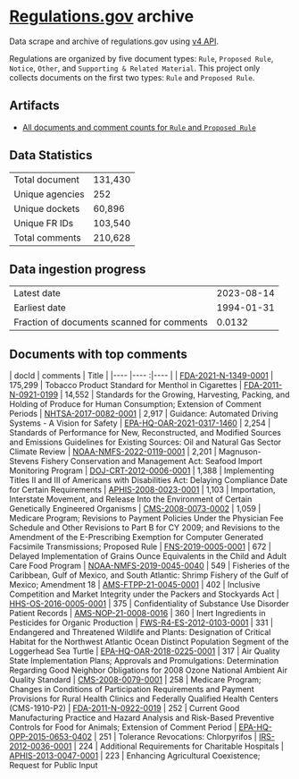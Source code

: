# [Regulations.gov](https://www.regulations.gov/) archive

Data scrape and archive of regulations.gov using [v4 API](https://open.gsa.gov/api/regulationsgov/).

Regulations are organized by five document types: `Rule`, `Proposed Rule`, `Notice`, `Other`, and `Supporting & Related Material`. This project only collects documents on the first two types: `Rule` and `Proposed Rule`.

## Artifacts

+ [All documents and comment counts for `Rule` and `Proposed Rule`](artifacts/LISTING_rules_and_posted_rules.csv)


## Data Statistics
|     |     |
|---- |---- |
| Total document | 131,430    |
| Unique agencies| 252    |
| Unique dockets | 60,896   |
| Unique FR IDs  | 103,540      |
| Total comments | 210,628  |

## Data ingestion progress
|     |     |
|---- |---- |
| Latest date   | 2023-08-14 |
| Earliest date | 1994-01-31    |
| Fraction of documents scanned for comments  | 0.0132 |

## Documents with top comments
| docId | comments | Title |
|---- |---- :|---- |
| [FDA-2021-N-1349-0001](https://www.regulations.gov/document/FDA-2021-N-1349-0001) | 175,299 | Tobacco Product Standard for Menthol in Cigarettes
| [FDA-2011-N-0921-0199](https://www.regulations.gov/document/FDA-2011-N-0921-0199) | 14,552 | Standards for the Growing, Harvesting, Packing, and Holding of Produce for Human Consumption; Extension of Comment Periods
| [NHTSA-2017-0082-0001](https://www.regulations.gov/document/NHTSA-2017-0082-0001) | 2,917 | Guidance: Automated Driving Systems - A Vision for Safety
| [EPA-HQ-OAR-2021-0317-1460](https://www.regulations.gov/document/EPA-HQ-OAR-2021-0317-1460) | 2,254 | Standards of Performance for New, Reconstructed, and Modified Sources and Emissions Guidelines for Existing Sources: Oil and Natural Gas Sector Climate Review
| [NOAA-NMFS-2022-0119-0001](https://www.regulations.gov/document/NOAA-NMFS-2022-0119-0001) | 2,201 | Magnuson-Stevens Fishery Conservation and Management Act: Seafood Import Monitoring Program
| [DOJ-CRT-2012-0006-0001](https://www.regulations.gov/document/DOJ-CRT-2012-0006-0001) | 1,388 | Implementing Titles II and III of Americans with Disabilities Act: Delaying Compliance Date for Certain Requirements
| [APHIS-2008-0023-0001](https://www.regulations.gov/document/APHIS-2008-0023-0001) | 1,103 | Importation, Interstate Movement, and Release Into the Environment of Certain Genetically Engineered Organisms
| [CMS-2008-0073-0002](https://www.regulations.gov/document/CMS-2008-0073-0002) | 1,059 | Medicare Program; Revisions to Payment Policies Under the Physician Fee Schedule and Other Revisions to Part B for CY 2009; and Revisions to the Amendment of the E-Prescribing Exemption for Computer Generated Facsimile Transmissions; Proposed Rule
| [FNS-2019-0005-0001](https://www.regulations.gov/document/FNS-2019-0005-0001) | 672 | Delayed Implementation of Grains Ounce Equivalents in the Child and Adult Care Food Program
| [NOAA-NMFS-2019-0045-0040](https://www.regulations.gov/document/NOAA-NMFS-2019-0045-0040) | 549 | Fisheries of the Caribbean, Gulf of Mexico, and South Atlantic: Shrimp Fishery of the Gulf of Mexico; Amendment 18
| [AMS-FTPP-21-0045-0001](https://www.regulations.gov/document/AMS-FTPP-21-0045-0001) | 402 | Inclusive Competition and Market Integrity under the Packers and Stockyards Act
| [HHS-OS-2016-0005-0001](https://www.regulations.gov/document/HHS-OS-2016-0005-0001) | 375 | Confidentiality of Substance Use Disorder Patient Records
| [AMS-NOP-21-0008-0016](https://www.regulations.gov/document/AMS-NOP-21-0008-0016) | 360 | Inert Ingredients in Pesticides for Organic Production
| [FWS-R4-ES-2012-0103-0001](https://www.regulations.gov/document/FWS-R4-ES-2012-0103-0001) | 331 | Endangered and Threatened Wildlife and Plants: Designation of Critical Habitat for the Northwest Atlantic Ocean Distinct Population Segment of the Loggerhead Sea Turtle
| [EPA-HQ-OAR-2018-0225-0001](https://www.regulations.gov/document/EPA-HQ-OAR-2018-0225-0001) | 317 | Air Quality State Implementation Plans; Approvals and Promulgations: Determination Regarding Good Neighbor Obligations for 2008 Ozone National Ambient Air Quality Standard
| [CMS-2008-0079-0001](https://www.regulations.gov/document/CMS-2008-0079-0001) | 258 | Medicare Program; Changes in Conditions of Participation Requirements and Payment Provisions for Rural Health Clinics and Federally Qualified Health Centers (CMS-1910-P2)
| [FDA-2011-N-0922-0019](https://www.regulations.gov/document/FDA-2011-N-0922-0019) | 252 | Current Good Manufacturing Practice and Hazard Analysis and Risk-Based Preventive Controls for Food for Animals; Extension of Comment
Period
| [EPA-HQ-OPP-2015-0653-0402](https://www.regulations.gov/document/EPA-HQ-OPP-2015-0653-0402) | 251 | Tolerance Revocations: Chlorpyrifos
| [IRS-2012-0036-0001](https://www.regulations.gov/document/IRS-2012-0036-0001) | 224 | Additional Requirements for Charitable Hospitals
| [APHIS-2013-0047-0001](https://www.regulations.gov/document/APHIS-2013-0047-0001) | 223 | Enhancing Agricultural Coexistence; Request for Public Input

